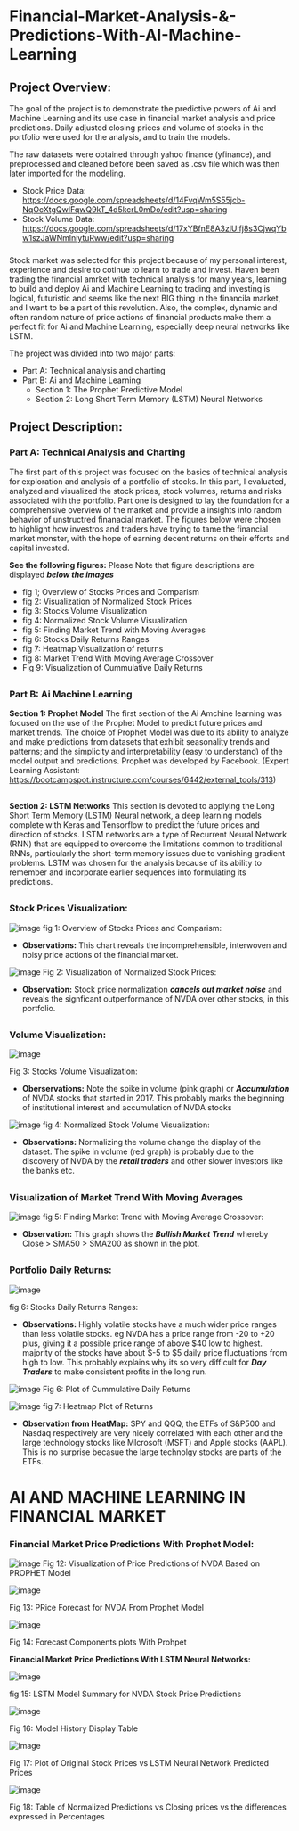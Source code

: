 # Financial-Market-Analysis-&-Predictions-With-AI-Machine-Learning

## **Project Overview:**

The goal of the project is to demonstrate the predictive powers of Ai and Machine Learning and its use case in financial market analysis and price predictions. Daily adjusted closing prices and volume of stocks in the portfolio were used for the analysis, and to train the models.

The raw datasets were obtained through yahoo finance (yfinance), and preprocessed and cleaned before been saved as .csv file which was then later imported for the modeling.
* Stock Price Data: https://docs.google.com/spreadsheets/d/14FvqWm5S55jcb-NqOcXtgQwIFqwQ9kT_4d5kcrL0mDo/edit?usp=sharing
* Stock Volume Data: https://docs.google.com/spreadsheets/d/17xYBfnE8A3zlUifj8s3CjwqYbw1szJaWNmlniytuRww/edit?usp=sharing
###
Stock market was selected for this project because of my personal interest, experience and desire to cotinue to learn to trade and invest. Haven been trading the financial amrket with technical analysis for many years, learning to build and deploy Ai and Machine Learning to trading and investing is logical, futuristic and seems like the next BIG thing in the financila market, and I want to be a part of this revolution. Also, the complex, dynamic and often random nature of price actions of financial products make them a perfect fit for Ai and Machine Learning, especially deep neural networks like LSTM.

The project was divided into two major parts: 
* Part A: Technical analysis and charting
* Part B: Ai and Machine Learning
    * Section 1: The Prophet Predictive Model
    * Section 2: Long Short Term Memory (LSTM) Neural Networks

## **Project Description:**

### **Part A: Technical Analysis and Charting**
The first part of this project was focused on the basics of technical analysis for exploration and analysis of a portfolio of stocks. In this part, I evaluated, analyzed and visualized the stock prices, stock volumes, returns and risks associated with the portfolio. Part one is designed to lay the foundation for a comprehensive overview of the market and provide a insights into  random behavior of unstructred finanacial market. The figures below were chosen to highlight how investros and traders have trying to tame the financial market monster, with the hope of earning decent returns on their efforts and capital invested. 

**See the following figures:** Please Note that figure descriptions are displayed _**below the images**_ 
* fig 1; Overview of Stocks Prices and Comparism 
* fig 2: Visualization of Normalized Stock Prices
* fig 3: Stocks Volume Visualization
* fig 4: Normalized Stock Volume Visualization
* fig 5: Finding Market Trend with Moving Averages
* fig 6: Stocks Daily Returns Ranges
* fig 7: Heatmap Visualization of returns
* fig 8: Market Trend With Moving Average Crossover
* Fig 9: Visualization of Cummulative Daily Returns
##

### **Part B: Ai Machine Learning** 
**Section 1: Prophet Model** The first section of the Ai Amchine learning was focused on the use of the Prophet Model to predict future prices and market trends.
The choice of Prophet Model was due to its ability to analyze and make predictions from datasets that exhibit seasonality trends and patterns; and the simplicity and interpretability (easy to understand) of the model output and predictions. Prophet was developed by Facebook.
(Expert Learning Assistant: https://bootcampspot.instructure.com/courses/6442/external_tools/313)
##

**Section 2: LSTM Networks** This section is devoted to applying the Long Short Term Memory (LSTM) Neural network, a deep learning models complete with Keras and Tensorflow to predict the future prices and direction of stocks. LSTM networks are a type of Recurrent Neural Network (RNN) that are equipped to overcome the limitations common to traditional RNNs, particularly the short-term memory issues due to vanishing gradient problems. LSTM was chosen for the analysis because of its ability to remember and incorporate earlier sequences into formulating its predictions.

##

### **Stock Prices Visualization:**

![image](https://github.com/user-attachments/assets/2a42ed28-96d5-42a2-bb91-2c48f9b54afd)
fig 1: Overview of Stocks Prices and Comparism:
* **Observations:** This chart reveals the incomprehensible, interwoven and noisy price actions of the financial market.

![image](https://github.com/user-attachments/assets/e3a72b15-6143-4f9a-a13d-676c4413381e)
Fig 2: Visualization of Normalized Stock Prices: 
* **Observation:** Stock price normalization _**cancels out market noise**_ and reveals the signficant outperformance of NVDA over other stocks, in this portfolio.
##

### **Volume Visualization:**
![image](https://github.com/user-attachments/assets/78dbf2c8-58e2-4c97-84c3-48cff83754dd)

Fig 3: Stocks Volume Visualization: 
* **Oberservations:**  Note the spike in volume (pink graph) or _**Accumulation**_ of NVDA stocks that started in 2017. This probably marks the beginning of institutional interest and accumulation of NVDA stocks  

![image](https://github.com/user-attachments/assets/739f8577-8620-44b8-a29c-d6a2a2f9a4b9)
fig 4: Normalized Stock Volume Visualization: 
* **Observations:** Normalizing the volume change the display of the dataset. The spike in volume (red graph) is probably due to the discovery of NVDA by the _**retail traders**_ and other slower investors like the banks etc.  
##

### **Visualization of Market Trend With Moving Averages**
![image](https://github.com/user-attachments/assets/8fe76c2b-9a95-40b6-9d27-31d90bb48763)
fig 5: Finding Market Trend with Moving Average Crossover: 
* **Observation:** This graph shows the _**Bullish Market Trend**_ whereby Close > SMA50 > SMA200 as shown in the plot.

##
### **Portfolio Daily Returns:**
![image](https://github.com/user-attachments/assets/97c8e6f7-d8db-4d5f-92cf-b56040f06d90)

fig 6: Stocks Daily Returns Ranges:
* **Observations:** Highly volatile stocks have a much wider price ranges than less volatile stocks. eg NVDA has a price range from -20 to +20 plus, giving it a possible price range of above $40 low to highest. majority of the stocks have about $-5 to $5 daily price fluctuations from high to low. This probably explains why its so very difficult for _**Day Traders**_ to make consistent profits in the long run.

![image](https://github.com/user-attachments/assets/e9fda4a0-a50d-4724-ad15-ab7ab82a1619)
Fig 6: Plot of Cummulative Daily Returns 

![image](https://github.com/user-attachments/assets/82c8acb5-6ea4-4d9a-ace7-8cb1f0ca9b38)
fig 7: Heatmap Plot of Returns
* **Observation from HeatMap:** SPY and QQQ, the ETFs of S&P500 and Nasdaq respectively are very nicely correlated with each other and the large technology stocks like MIcrosoft (MSFT) and Apple stocks (AAPL). This is no surprise becasue the large technolgy stocks are parts of the ETFs.
##




##

# **AI AND MACHINE LEARNING IN FINANCIAL MARKET** 

### **Financial Market Price Predictions With Prophet Model:**
![image](https://github.com/user-attachments/assets/b49b8a5c-f1c2-421a-b5ce-5ac29e3550f9)
Fig 12: Visualization of Price Predictions of NVDA Based on PROPHET Model

![image](https://github.com/user-attachments/assets/0ec53bb5-4ac5-4809-be51-30849227151f)

Fig 13: PRice Forecast for NVDA From Prophet Model  

![image](https://github.com/user-attachments/assets/36fd11d1-653c-48a0-9b01-a647f2e3c3d4)

Fig 14: Forecast Components plots With Prohpet

**Financial Market Price Predictions With LSTM Neural Networks:**

![image](https://github.com/user-attachments/assets/61e3a609-74b0-4f3f-ac0c-ff22348fd6db)

fig 15: LSTM Model Summary for NVDA Stock Price Predictions

![image](https://github.com/user-attachments/assets/c1d22d35-d7a3-4691-81ce-3f6243cf4891)

Fig 16: Model History Display Table

![image](https://github.com/user-attachments/assets/e0f97eeb-c208-4a4a-8618-9585d6847827)

Fig 17: Plot of Original Stock Prices vs LSTM Neural Network Predicted Prices

![image](https://github.com/user-attachments/assets/8907dec2-7e06-4a6a-86a4-c20bf60adb5c)

Fig 18: Table of Normalized Predictions vs Closing prices vs the differences expressed in Percentages

